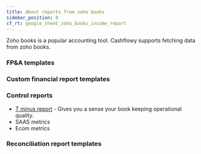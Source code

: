 ```yaml
---
title: About reports from zoho books
sidebar_position: 0
cf_rt: google_sheet_zoho_books_income_report
---
```



Zoho books is a popular accounting tool. Cashflowy supports fetching data from zoho books. 

### FP&A templates

### Custom financial report templates

### Control reports 
- [T minus report](/library/reports/zoho_books/t_minus_report) - Gives you a sense your book keeping operational quality.
- SAAS metrics 
- Ecom metrics 

### Reconciliation report templates


